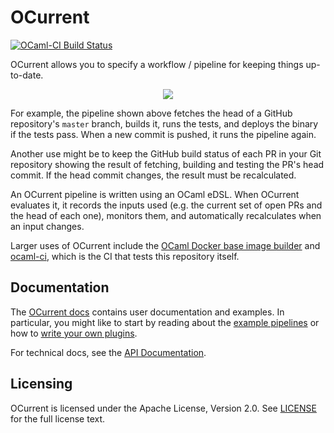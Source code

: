 # OCurrent

[![OCaml-CI Build Status](https://img.shields.io/endpoint?url=https%3A%2F%2Fci.ocamllabs.io%2Fbadge%2Focurrent%2Focurrent%2Fmaster&logo=ocaml)](https://ci.ocamllabs.io/github/ocurrent/ocurrent)

OCurrent allows you to specify a workflow / pipeline for keeping things up-to-date.

<p align='center'>
  <img src="./doc/gated-deploy.svg"/>
</p>

For example, the pipeline shown above fetches the head of a GitHub repository's
`master` branch, builds it, runs the tests, and deploys the binary if the tests
pass. When a new commit is pushed, it runs the pipeline again.

Another use might be to keep the GitHub build status of each PR in your Git
repository showing the result of fetching, building and testing the PR's head
commit. If the head commit changes, the result must be recalculated.

An OCurrent pipeline is written using an OCaml eDSL. When OCurrent evaluates it,
it records the inputs used (e.g. the current set of open PRs and the head of each
one), monitors them, and automatically recalculates when an input changes.

Larger uses of OCurrent include the
[OCaml Docker base image builder](https://github.com/ocurrent/docker-base-images) and
[ocaml-ci](https://github.com/ocurrent/ocaml-ci/), which is the CI that tests this repository itself.

## Documentation

The [OCurrent docs](doc/index.md) contains user documentation and examples.
In particular, you might like to start by reading about the
[example pipelines](doc/example_pipelines.md) or how to [write your own plugins](doc/writing_plugins.md).

For technical docs, see the [API Documentation](https://ocurrent.github.io/ocurrent/index.html).

## Licensing

OCurrent is licensed under the Apache License, Version 2.0.
See [LICENSE](LICENSE) for the full license text.

